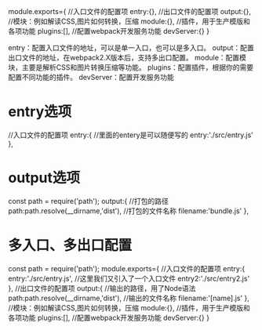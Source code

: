 

module.exports={
  //入口文件的配置项
  entry:{},
  //出口文件的配置项
  output:{},
  //模块：例如解读CSS,图片如何转换，压缩
  module:{},
  //插件，用于生产模版和各项功能
  plugins:[],
  //配置webpack开发服务功能
  devServer:{}
}

entry：配置入口文件的地址，可以是单一入口，也可以是多入口。
output：配置出口文件的地址，在webpack2.X版本后，支持多出口配置。
module：配置模块，主要是解析CSS和图片转换压缩等功能。
plugins：配置插件，根据你的需要配置不同功能的插件。
devServer：配置开发服务功能

# entry选项

//入口文件的配置项
entry:{
    //里面的entery是可以随便写的
    entry:'./src/entry.js'
},

# output选项

const path = require('path');
output:{
    //打包的路径
    path:path.resolve(__dirname,'dist'),
    //打包的文件名称
    filename:'bundle.js'
},

# 多入口、多出口配置

const path = require('path');
module.exports={
    //入口文件的配置项
    entry:{
        entry:'./src/entry.js',
        //这里我们又引入了一个入口文件
        entry2:'./src/entry2.js'
    },
    //出口文件的配置项
    output:{
        //输出的路径，用了Node语法
        path:path.resolve(__dirname,'dist'),
        //输出的文件名称
        filename:'[name].js'
    },
    //模块：例如解读CSS,图片如何转换，压缩
    module:{},
    //插件，用于生产模版和各项功能
    plugins:[],
    //配置webpack开发服务功能
    devServer:{}
}